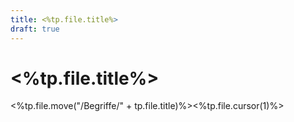 ```yaml
---
title: <%tp.file.title%>
draft: true
---
```


# <%tp.file.title%>

<%tp.file.move("/Begriffe/" + tp.file.title)%><%tp.file.cursor(1)%>